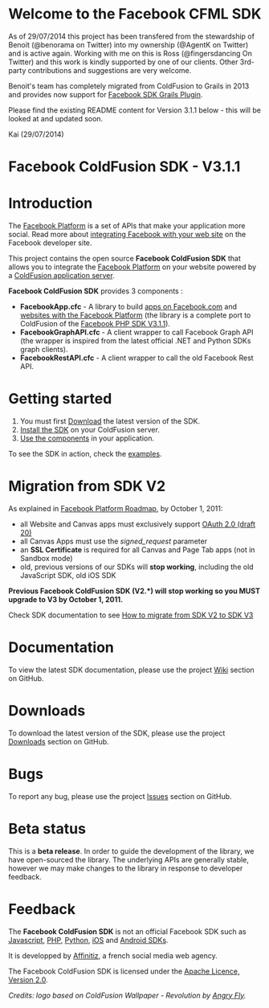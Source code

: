 # Welcome to the Facebook CFML SDK
As of 29/07/2014 this project has been transfered from the stewardship of Benoit (@benorama on Twitter) into my ownership (@AgentK on Twitter) and is active again. Working with me on this is Ross (@fingersdancing On Twitter) and this work is kindly supported by one of our clients. Other 3rd-party contributions and suggestions are very welcome.

Benoit's team has completely migrated from ColdFusion to Grails in 2013 and provides now support for [Facebook SDK Grails Plugin](https://github.com/agorapulse/grails-facebook-sdk).

Please find the existing README content for Version 3.1.1 below - this will be looked at and updated soon.

Kai (29/07/2014)

Facebook ColdFusion SDK - V3.1.1
================================

# Introduction

The [Facebook Platform](http://developers.facebook.com/) is a set of APIs that make your application more social. Read more about [integrating Facebook with your web site](http://developers.facebook.com/docs/guides/web) on the Facebook developer site. 

This project contains the open source **Facebook ColdFusion SDK** that allows you to integrate the [Facebook Platform](http://developers.facebook.com/) on your website powered by a [ColdFusion application server](http://www.adobe.com/products/coldfusion).

**Facebook ColdFusion SDK** provides 3 components :

* **FacebookApp.cfc** - A library to build [apps on Facebook.com](http://developers.facebook.com/docs/guides/canvas/) and [websites with the Facebook Platform](http://developers.facebook.com/docs/guides/web) (the library is a complete port to ColdFusion of the [Facebook PHP SDK V3.1.1](http://github.com/facebook/php-sdk)).
* **FacebookGraphAPI.cfc** - A client wrapper to call Facebook Graph API (the wrapper is inspired from the latest official .NET and Python SDKs graph clients).
* **FacebookRestAPI.cfc** - A client wrapper to call the old Facebook Rest API.

# Getting started

1. You must first [Download](http://github.com/affinitiz/facebook-cf-sdk/downloads) the latest version of the SDK.
2. [Install the SDK](http://github.com/affinitiz/facebook-cf-sdk/wiki/Installation) on your ColdFusion server.
3. [Use the components](http://github.com/affinitiz/facebook-cf-sdk/wiki/Usage) in your application.

To see the SDK in action, check the [examples](http://github.com/affinitiz/facebook-cf-sdk/wiki/Examples).

# Migration from SDK V2

As explained in [Facebook Platform Roadmap](http://developers.facebook.com/roadmap/), by October 1, 2011:

* all Website and Canvas apps must exclusively support [OAuth 2.0 (draft 20)](http://tools.ietf.org/html/draft-ietf-oauth-v2-20)
* all Canvas Apps must use the *signed_request* parameter
* an **SSL Certificate** is required for all Canvas and Page Tab apps (not in Sandbox mode)
* old, previous versions of our SDKs will **stop working**, including the old JavaScript SDK, old iOS SDK

**Previous Facebook ColdFusion SDK (V2.*) will stop working so you MUST upgrade to V3 by October 1, 2011.**

Check SDK documentation to see [How to migrate from SDK V2 to SDK V3](https://github.com/affinitiz/facebook-cf-sdk/wiki/Migration)

# Documentation

To view the latest SDK documentation, please use the project [Wiki](http://github.com/affinitiz/facebook-cf-sdk/wiki) section on GitHub.

# Downloads

To download the latest version of the SDK, please use the project [Downloads](http://github.com/affinitiz/facebook-cf-sdk/downloads) section on GitHub.

# Bugs

To report any bug, please use the project [Issues](http://github.com/affinitiz/facebook-cf-sdk/issues) section on GitHub.

# Beta status

This is a **beta release**.
In order to guide the development of the library, we have open-sourced the library. 
The underlying APIs are generally stable, however we may make changes to the library in response to developer feedback.

# Feedback

The **Facebook ColdFusion SDK** is not an official Facebook SDK such as [Javascript](http://developers.facebook.com/docs/reference/javascript/), [PHP](http://github.com/facebook/php-sdk), [Python](http://github.com/facebook/python-sdk/), [iOS](http://github.com/facebook/facebook-ios-sdk/) and [Android SDKs](http://github.com/facebook/facebook-android-sdk).

It is developped by [Affinitiz](http://poweredby.affinitiz.com), a french social media web agency.

The Facebook ColdFusion SDK is licensed under the [Apache Licence, Version 2.0](http://www.apache.org/licenses/LICENSE-2.0.html).

*Credits: logo based on ColdFusion Wallpaper - Revolution by [Angry Fly](http://angry-fly.com/).*
